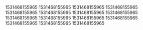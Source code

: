 1531468155965
1531468155965
1531468155965
1531468155965
1531468155965
1531468155965
1531468155965
1531468155965
1531468155965
1531468155965
1531468155965
1531468155965
1531468155965
1531468155965
1531468155965